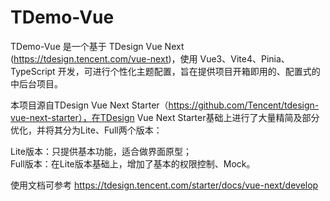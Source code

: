 # TDemo-Vue

TDemo-Vue 是一个基于 TDesign Vue Next (https://tdesign.tencent.com/vue-next)，使用 Vue3、Vite4、Pinia、TypeScript 开发，可进行个性化主题配置，旨在提供项目开箱即用的、配置式的中后台项目。

本项目源自TDesign Vue Next Starter（https://github.com/Tencent/tdesign-vue-next-starter），在TDesign Vue Next Starter基础上进行了大量精简及部分优化，并将其分为Lite、Full两个版本：  

Lite版本：只提供基本功能，适合做界面原型；  
Full版本：在Lite版本基础上，增加了基本的权限控制、Mock。

使用文档可参考 https://tdesign.tencent.com/starter/docs/vue-next/develop